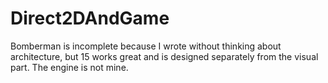 # Direct2DAndGame
Bomberman is incomplete because I wrote without thinking about architecture, but 15 works great and is designed separately from the visual part.
The engine is not mine.
